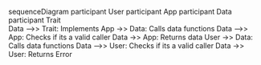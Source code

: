 sequenceDiagram
  participant User
  participant App
  participant Data
  participant Trait  
  Data -->> Trait: Implements
  App ->> Data: Calls data functions
  Data -->> App: Checks if its a valid caller
  Data ->> App: Returns data
  User ->> Data: Calls data functions
  Data -->> User: Checks if its a valid caller
  Data ->> User: Returns Error